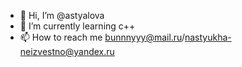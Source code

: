 - 👋 Hi, I’m @astyalova
- 🌱 I’m currently learning c++
- 📫 How to reach me bunnnyyy@mail.ru/nastyukha-neizvestno@yandex.ru

<!---
astyalova/astyalova is a ✨ special ✨ repository because its `README.md` (this file) appears on your GitHub profile.
You can click the Preview link to take a look at your changes.
--->
